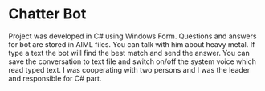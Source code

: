 # Chatter Bot

Project was developed in C# using Windows Form. Questions and answers for bot are stored in AIML files. You can talk with him about heavy metal. If type a text the bot will find the best match and send the answer. You can save the conversation to text file and switch on/off the system voice which read typed text. I was cooperating with two persons and I was the leader and responsible for C# part.